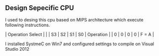 ## Design Sepecific CPU 

I used to desing this cpu based on MIPS architecture which execute following instructions.

  | Operation Select  |             |
  | S3 | S2 | S1 | S0 |  Operation  |
  | 0  | 0  | 0  | 0  |  F = A      |

I installed SystmeC on Win7 and configured settings to compile on Visual Studio 2012
